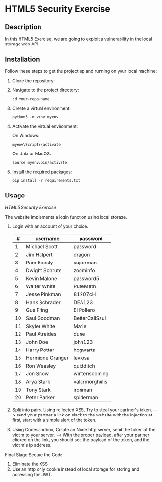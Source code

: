 # HTML5 Security Exercise 


## Description

In this HTML5 Exercise, we are going to exploit a vulnerability in the local storage web API.

## Installation

Follow these steps to get the project up and running on your local machine:

1. Clone the repository:
   
2. Navigate to the project directory:
    ```
    cd your-repo-name
    ```
3. Create a virtual environment:
    ```
    python3 -m venv myenv
    ```
4. Activate the virtual environment:

    On Windows:
    ```
    myenv\Scripts\activate
    ```
    On Unix or MacOS:
    ```
    source myenv/bin/activate
    ```
5. Install the required packages:
    ```
    pip install -r requirements.txt
    ```
## Usage

*HTML5 Security Exercise*

The website implements a login function using local storage. 

1. Login with an account of your choice. 

    |   #   |     username     |    password    |
    |-------|-----------------|----------------|
    |   1   |  Michael Scott  |    password    |
    |   2   |   Jim Halpert   |     dragon     |
    |   3   |    Pam Beesly   |    superman    |
    |   4   |  Dwight Schrute |    zoominfo    |
    |   5   |   Kevin Malone  |   password5    |
    |   6   |  Walter White   |    PureMeth    |
    |   7   |  Jesse Pinkman  |    81207cH     |
    |   8   |  Hank Schrader  |     DEA123     |
    |   9   |    Gus Fring    |   El Pollero   |
    |   10  |  Saul Goodman   | BetterCallSaul |
    |   11  |  Skyler White   |     Marie      |
    |   12  |  Paul Atreides  |      dune      |
    |   13  |    John Doe     |    john123     |
    |   14  |  Harry Potter   |    hogwarts    |
    |   15  | Hermione Granger|    leviosa     |
    |   16  |   Ron Weasley   |   quidditch    |
    |   17  |    Jon Snow     | winteriscoming |
    |   18  |   Arya Stark    | valarmorghulis |
    |   19  |   Tony Stark    |    ironman     |
    |   20  |  Peter Parker   |   spiderman    |

2. Split into pairs. 
Using reflected XSS, Try to steal your partner's token.
--> send your partner a link on slack to the website with the injection at first, start with a simple alert of the token. 

3. Using Codesandbox, Create an Node http server, send the token of the victim to your server. 
--> With the proper payload, after your partner clicked on the link, you should see the payload of the token, 
and the victim's ip address.


Final Stage Secure the Code
1. Eliminate the XSS 
2. Use an http only cookie instead of local storage for storing and accessing the JWT.


